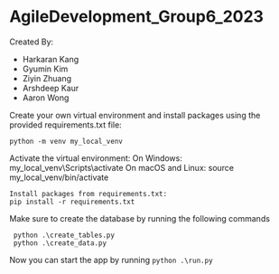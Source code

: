 # AgileDevelopment_Group6_2023

Created By:

- Harkaran Kang
- Gyumin Kim
- Ziyin Zhuang
- Arshdeep Kaur
- Aaron Wong

Create your own virtual environment and install packages using the provided requirements.txt file:
```
python -m venv my_local_venv
```

Activate the virtual environment:
On Windows:
my_local_venv\Scripts\activate
On macOS and Linux:
source my_local_venv/bin/activate
```
Install packages from requirements.txt:
pip install -r requirements.txt
```

Make sure to create the database by running the following commands
```
 python .\create_tables.py
 python .\create_data.py
```
Now you can start the app by running ```python .\run.py```
